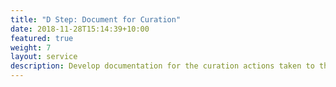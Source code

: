 ```yaml
---
title: "D Step: Document for Curation"
date: 2018-11-28T15:14:39+10:00
featured: true
weight: 7
layout: service
description: Develop documentation for the curation actions taken to the deposit.
---
```

